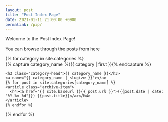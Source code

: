 ```yaml
---
layout: post
title: "Post Index Page"
date: 2021-01-11 21:00:00 +0900
permalink: /pip/
---
```


Welcome to the Post Index Page!

You can browse through the posts from here

<div id="archives">
{% for category in site.categories %}
  <div class="archive-group">
    {% capture category_name %}{{ category | first }}{% endcapture %}
    <div id="#{{ category_name | slugize }}"></div>
    <p></p>

    <h3 class="category-head">{{ category_name }}</h3>
    <a name="{{ category_name | slugize }}"></a>
    {% for post in site.categories[category_name] %}
    <article class="archive-item">
      <h4><a href="{{ site.baseurl }}{{ post.url }}">({{post.date | date: "%Y-%m-%d"}}) {{post.title}}</a></h4>
    </article>
    {% endfor %}
  </div>
{% endfor %}
</div>